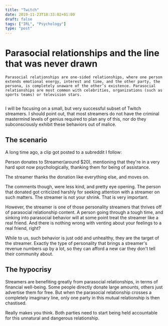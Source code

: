 ```yaml
---
title: "Twitch"
date: 2019-11-23T18:33:02+01:00
draft: false
tags: ["IRL", "Psychology"]
type: "post"
---
```


# Parasocial relationships and the line that was never drawn

```
Parasocial relationships are one-sided relationships, where one person extends emotional energy, interest and time, and the other party, the persona, is completely unaware of the other’s existence. Parasocial relationships are most common with celebrities, organizations (such as sports teams) or television stars.


```

I will be focusing on a small, but very successful subset of Twitch streamers.
I should point out, that most streamers do not have the criminal mastermind
levels of genius required to plan any of this, nor do they
subconsciously exhibit these behaviors out of malice.

## The scenario

A long time ago, a clip got posted to a subreddit I follow:

Person donates to Streamer(around $20), mentioning that they're in a very hard
spot now psychologically, thanking them for being of assistance.

The streamer thanks the donation like everything else, and moves on.

The comments though, were less kind, and pretty eye opening. The person that
donated got criticized harshly for seeking attention with a streamer on such
matters. The streamer is not your shrink. That is very important.

However, the streamer is one of those personality streamers that thrives off of parasocial
relationship content. A person going through a tough time, and sinking into
parasocial behavior will at some point treat the streamer like a real friend.
And there is nothing wrong with venting about your feelings to a real friend, right? 

While to us, such behavior is just odd and unhealthy, they are the target of the
streamer. Exactly the type of personality that brings a streamer's revenue
numbers up by a lot, so they can afford a new car they don't tell their
community about. 

## The hypocrisy

Streamers are benefiting greatly from parasocial relationships, in terms of
financial well-being. Some people directly donate large amounts, others just
advertise them for free. But when the parasocial relationship crosses a
completely imaginary line, only one party in this mutual relationship is then chastised.

Really makes you think. Both parties need to start being held accountable for
this unnatural and dangerous relationship. 
